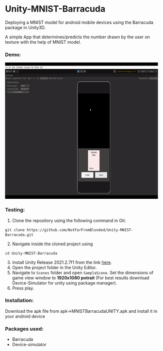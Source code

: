 # Unity-MNIST-Barracuda
 Deploying a MNIST model for android mobile devices using the Barracuda package in Unity3D.
 
 A simple App that determines/predicts the number drawn by the user on texture with the help of MNIST model.
 
 ### Demo:
 <img src="mnist.gif" alt="this slowpoke moves"  width="800" height = "450">

 ### Testing:
 1. Clone the repository using the following command in Git:
   ```
   git clone https://github.com/NotFarFromBlonded/Unity-MNIST-Barracuda.git
   ```
 2. Navigate inside the cloned project using
   ```
   cd Unity-MNIST-Barracuda
   ```
 3. Install Unity Release 2021.2.7f1 from the link [here](https://unity3d.com/get-unity/download/archive).
 4. Open the project folder in the Unity Editor.
 5. Navigate to `Scenes` folder and open `SampleScene`. Set the dimensions of game view window to __1920x1080 potrait__ (For best results download Device-Simulator for unity using package manager).
 6. Press play.
  
 ### Installation:
 Download the apk file from apk->MNISTBarracudaUNITY.apk and install it in your android device
 
 ### Packages used:
 - Barracuda
 - Device-simulator
